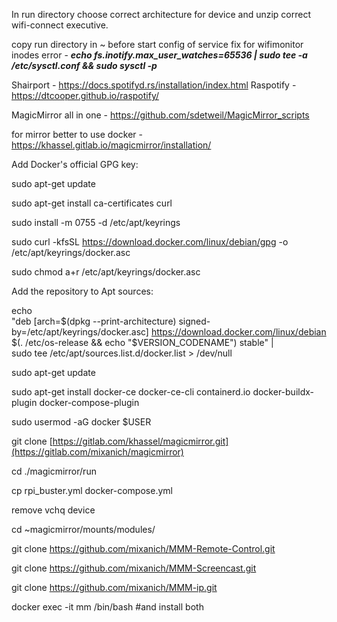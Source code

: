 In run directory choose correct architecture for device and unzip correct wifi-connect executive.

copy run directory in ~ before start config of service
fix for wifimonitor inodes error - 
<i><b>echo fs.inotify.max_user_watches=65536 | sudo tee -a /etc/sysctl.conf && sudo sysctl -p</b></i>

Shairport - https://docs.spotifyd.rs/installation/index.html 
Raspotify - https://dtcooper.github.io/raspotify/ 

MagicMirror all in one - https://github.com/sdetweil/MagicMirror_scripts 

for mirror better to use docker - https://khassel.gitlab.io/magicmirror/installation/

Add Docker's official GPG key:

sudo apt-get update

sudo apt-get install ca-certificates curl

sudo install -m 0755 -d /etc/apt/keyrings

sudo curl -kfsSL https://download.docker.com/linux/debian/gpg -o /etc/apt/keyrings/docker.asc

sudo chmod a+r /etc/apt/keyrings/docker.asc


Add the repository to Apt sources:

echo \
  "deb [arch=$(dpkg --print-architecture) signed-by=/etc/apt/keyrings/docker.asc] https://download.docker.com/linux/debian \
  $(. /etc/os-release && echo "$VERSION_CODENAME") stable" | \
  sudo tee /etc/apt/sources.list.d/docker.list > /dev/null 
  
sudo apt-get update 


sudo apt-get install docker-ce docker-ce-cli containerd.io docker-buildx-plugin docker-compose-plugin 


sudo usermod -aG docker $USER

git clone [https://gitlab.com/khassel/magicmirror.git](https://gitlab.com/mixanich/magicmirror)

cd ./magicmirror/run

cp rpi_buster.yml docker-compose.yml

remove vchq device


cd ~magicmirror/mounts/modules/

git clone https://github.com/mixanich/MMM-Remote-Control.git

git clone https://github.com/mixanich/MMM-Screencast.git

git clone https://github.com/mixanich/MMM-ip.git


docker exec -it mm /bin/bash
#and install both
